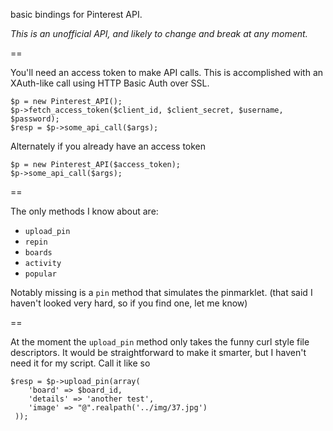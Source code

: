 basic bindings for Pinterest API.

_This is an unofficial API, and likely to change and break at any moment._

==

You'll need an access token to make API calls.  This is accomplished with an XAuth-like call using HTTP Basic Auth over SSL.

    $p = new Pinterest_API();
    $p->fetch_access_token($client_id, $client_secret, $username, $password);
    $resp = $p->some_api_call($args);

Alternately if you already have an access token
 
    $p = new Pinterest_API($access_token);
    $p->some_api_call($args);

==

The only methods I know about are:
  
  * `upload_pin`
  * `repin`
  * `boards`
  * `activity`
  * `popular`  

Notably missing is a `pin` method that simulates the pinmarklet.  (that said I haven't looked very hard, so if you find one, let me know)

==

At the moment the `upload_pin` method only takes the funny curl style file descriptors.  It would be straightforward to make it smarter, but I haven't need it for my script.  Call it like so

    $resp = $p->upload_pin(array(
        'board' => $board_id,
        'details' => 'another test',
        'image' => "@".realpath('../img/37.jpg')
     ));
